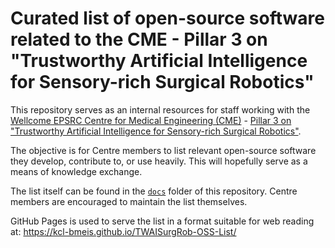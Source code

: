 # Curated list of open-source software related to the CME - Pillar 3 on "Trustworthy Artificial Intelligence for Sensory-rich Surgical Robotics"

This repository serves as an internal resources for staff working with the [Wellcome EPSRC Centre for Medical Engineering (CME)](https://medicalengineering.org.uk/) - [Pillar 3 on "Trustworthy Artificial Intelligence for Sensory-rich Surgical Robotics"](https://medicalengineering.org.uk/centre-activities/pillar-3-trustworthy-artificial-intelligence-for-sensory-rich-surgical-robotics/).

The objective is for Centre members to list relevant open-source software they develop, contribute to, or use heavily. This will hopefully serve as a means of knowledge exchange.

The list itself can be found in the [`docs`](/docs) folder of this repository. Centre members are encouraged to maintain the list themselves.

GitHub Pages is used to serve the list in a format suitable for web reading at:
https://kcl-bmeis.github.io/TWAISurgRob-OSS-List/
